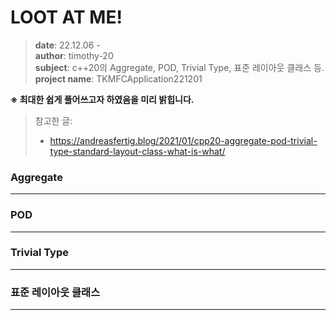 # LOOT AT ME!

> **date**: 22.12.06 - <br>
> **author**: timothy-20 <br>
> **subject**: c++20의 Aggregate, POD, Trivial Type, 표준 레이아웃 클래스 등.<br>
> **project name**: TKMFCApplication221201

**※ 최대한 쉽게 풀어쓰고자 하였음을 미리 밝힙니다.**
> 참고한 글:
> - https://andreasfertig.blog/2021/01/cpp20-aggregate-pod-trivial-type-standard-layout-class-what-is-what/

### Aggregate

---


### POD

---


### Trivial Type

---


### 표준 레이아웃 클래스

---

